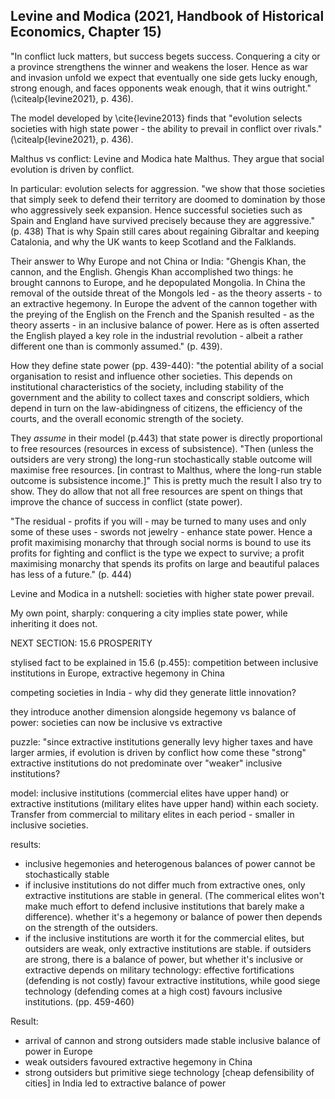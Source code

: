 ## Levine and Modica (2021, Handbook of Historical Economics, Chapter 15)

"In conflict luck matters, but success begets success. Conquering a city or a province strengthens the winner and weakens the loser. Hence as war and invasion unfold we expect that eventually one side gets lucky enough, strong enough, and faces opponents weak enough, that it wins outright." (\citealp{levine2021}, p. 436).

The model developed by \cite{levine2013} finds that "evolution selects societies with high state power - the ability to prevail in conflict over rivals." (\citealp{levine2021}, p. 436).


Malthus vs conflict: Levine and Modica hate Malthus. They argue that social evolution is driven by conflict.

In particular: evolution selects for aggression. "we show that those societies that simply seek to defend their territory are doomed to domination by those who aggressively seek expansion. Hence successful societies such as Spain and England have survived precisely because they are aggressive." (p. 438) That is why Spain still cares about regaining Gibraltar and keeping Catalonia, and why the UK wants to keep Scotland and the Falklands.

Their answer to Why Europe and not China or India: "Ghengis Khan, the cannon, and the English. Ghengis Khan accomplished two things: he brought cannons to Europe, and he depopulated Mongolia. In China the removal of the outside threat of the Mongols led - as the theory asserts - to an extractive hegemony. In Europe the advent of the cannon together with the preying of the English on the French and the Spanish resulted - as the theory asserts - in an inclusive balance of power. Here as is often asserted the English played a key role in the industrial revolution - albeit a rather different one than is commonly assumed." (p. 439).


How they define state power (pp. 439-440): "the potential ability of a social organisation to resist and influence other societies. This depends on institutional characteristics of the society, including stability of the government and the ability to collect taxes and conscript soldiers, which depend in turn on the law-abidingness of citizens, the efficiency of the courts, and the overall economic strength of the society.

They *assume* in their model (p.443) that state power is directly proportional to free resources (resources in excess of subsistence).
"Then (unless the outsiders are very strong) the long-run stochastically stable outcome will maximise free resources. [in contrast to Malthus, where the long-run stable outcome is subsistence income.]" This is pretty much the result I also try to show. 
They do allow that not all free resources are spent on things that improve the chance of success in conflict (state power).

"The residual - profits if you will - may be turned to many uses and only some of these uses - swords not jewelry - enhance state power. Hence a profit maximising monarchy that through social norms is bound to use its profits for fighting and conflict is the type we expect to survive; a profit maximising monarchy that spends its profits on large and beautiful palaces has less of a future." (p. 444)

Levine and Modica in a nutshell: societies with higher state power prevail.


My own point, sharply: conquering a city implies state power, while inheriting it does not.

NEXT SECTION: 15.6 PROSPERITY

stylised fact to be explained in 15.6 (p.455): competition between inclusive institutions in Europe, extractive hegemony in China

competing societies in India - why did they generate little innovation?

they introduce another dimension alongside hegemony vs balance of power: societies can now be inclusive vs extractive

puzzle: "since extractive institutions generally levy higher taxes and have larger armies, if evolution is driven by conflict how come these "strong" extractive institutions do not predominate over "weaker" inclusive institutions?

model: inclusive institutions (commercial elites have upper hand) or extractive institutions (military elites have upper hand) within each society. Transfer from commercial to military elites in each period - smaller in inclusive societies.

results:
- inclusive hegemonies and heterogenous balances of power cannot be stochastically stable
- if inclusive institutions do not differ much from extractive ones, only extractive institutions are stable in general. (The commerical elites won't make much effort to defend inclusive institutions that barely make a difference). whether it's a hegemony or balance of power then depends on the strength of the outsiders.
- if the inclusive institutions are worth it for the commercial elites, but outsiders are weak, only extractive institutions are stable. if outsiders are strong, there is a balance of power, but whether it's inclusive or extractive depends on military technology: effective fortifications (defending is not costly) favour extractive institutions, while good siege technology (defending comes at a high cost) favours inclusive institutions. (pp. 459-460)

Result: 
- arrival of cannon and strong outsiders made stable inclusive balance of power in Europe
- weak outsiders favoured extractive hegemony in China
- strong outsiders but primitive siege technology [cheap defensibility of cities] in India led to extractive balance of power

